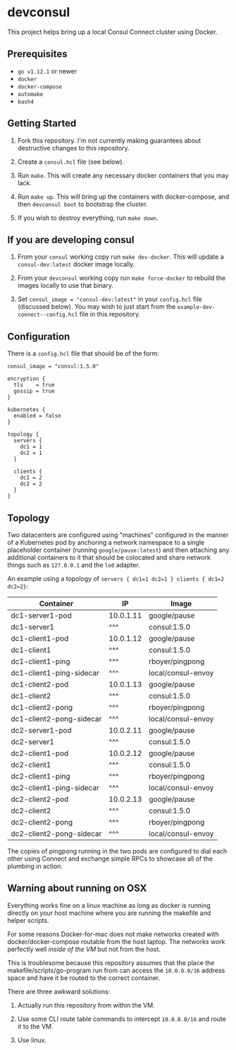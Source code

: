 # devconsul

This project helps bring up a local Consul Connect cluster using Docker.

## Prerequisites

* `go v1.12.1` or newer
* `docker`
* `docker-compose`
* `automake`
* `bash4`

## Getting Started

1. Fork this repository. I'm not currently making guarantees about destructive
   changes to this repository.

2. Create a `consul.hcl` file (see below).

3. Run `make`. This will create any necessary docker containers that you may
   lack.

4. Run `make up`. This will bring up the containers with docker-compose, and
   then `devconsul boot` to bootstrap the cluster.

5. If you wish to destroy everything, run `make down`.

## If you are developing consul

1. From your `consul` working copy run `make dev-docker`. This will update a
   `consul-dev:latest` docker image locally.

2. From your `devconsul` working copy run `make force-docker` to rebuild the
   images locally to use that binary.

3. Set `consul_image = "consul-dev:latest"` in your `config.hcl` file
   (discussed below).  You may wish to just start from the
   `example-dev-connect--config.hcl` file in this repository.

## Configuration

There is a `config.hcl` file that should be of the form:

```hcl
consul_image = "consul:1.5.0"

encryption {
  tls    = true
  gossip = true
}

kubernetes {
  enabled = false
}

topology {
  servers {
    dc1 = 1
    dc2 = 1
  }

  clients {
    dc1 = 2
    dc2 = 2
  }
}
```

## Topology

Two datacenters are configured using "machines" configured in the manner of a
Kubernetes pod by anchoring a network namespace to a single placeholder
container (running `google/pause:latest`) and then attaching any additional
containers to it that should be colocated and share network things such as
`127.0.0.1` and the `lo0` adapter.

An example using a topology of `servers { dc1=1 dc2=1 } clients { dc1=2
dc2=2}`:

| Container                | IP        | Image              |
| ----------------         | --------- | ------------------ |
| dc1-server1-pod          | 10.0.1.11 | google/pause       |
| dc1-server1              | ^^^       | consul:1.5.0       |
| dc1-client1-pod          | 10.0.1.12 | google/pause       |
| dc1-client1              | ^^^       | consul:1.5.0       |
| dc1-client1-ping         | ^^^       | rboyer/pingpong    |
| dc1-client1-ping-sidecar | ^^^       | local/consul-envoy |
| dc1-client2-pod          | 10.0.1.13 | google/pause       |
| dc1-client2              | ^^^       | consul:1.5.0       |
| dc1-client2-pong         | ^^^       | rboyer/pingpong    |
| dc1-client2-pong-sidecar | ^^^       | local/consul-envoy |
| dc2-server1-pod          | 10.0.2.11 | google/pause       |
| dc2-server1              | ^^^       | consul:1.5.0       |
| dc2-client1-pod          | 10.0.2.12 | google/pause       |
| dc2-client1              | ^^^       | consul:1.5.0       |
| dc2-client1-ping         | ^^^       | rboyer/pingpong    |
| dc2-client1-ping-sidecar | ^^^       | local/consul-envoy |
| dc2-client2-pod          | 10.0.2.13 | google/pause       |
| dc2-client2              | ^^^       | consul:1.5.0       |
| dc2-client2-pong         | ^^^       | rboyer/pingpong    |
| dc2-client2-pong-sidecar | ^^^       | local/consul-envoy |

The copies of pingpong running in the two pods are configured to dial each
other using Connect and exchange simple RPCs to showcase all of the plumbing in
action.

## Warning about running on OSX

Everything works fine on a linux machine as long as docker is running directly
on your host machine where you are running the makefile and helper scripts.

For some reasons Docker-for-mac does not make networks created with
docker/docker-compose routable from the host laptop. The networks work
perfectly well _inside of the VM_ but not from the host.

This is troublesome because this repository assumes that the place the
makefile/scripts/go-program run from can access the `10.0.0.0/16` address space
and have it be routed to the correct container.

There are three awkward solutions:

1. Actually run this repository from within the VM.

2. Use some CLI route table commands to intercept `10.0.0.0/16` and route it to
   the VM.

3. Use linux.
